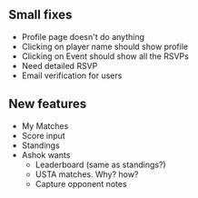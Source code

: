## Small fixes 
- Profile page doesn't do anything 
- Clicking on player name should show profile
- Clicking on Event should show all the RSVPs 
- Need detailed RSVP
- Email verification for users

## New features
- My Matches 
- Score input
- Standings
- Ashok wants
  - Leaderboard (same as standings?) 
  - USTA matches. Why? how?
  - Capture opponent notes

